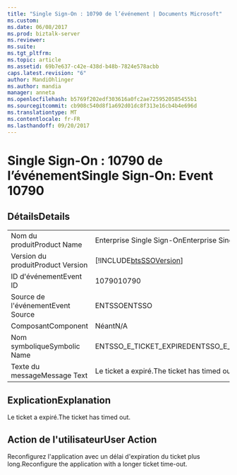 ```yaml
---
title: "Single Sign-On : 10790 de l’événement | Documents Microsoft"
ms.custom: 
ms.date: 06/08/2017
ms.prod: biztalk-server
ms.reviewer: 
ms.suite: 
ms.tgt_pltfrm: 
ms.topic: article
ms.assetid: 69b7e637-c42e-438d-b48b-7824e578acbb
caps.latest.revision: "6"
author: MandiOhlinger
ms.author: mandia
manager: anneta
ms.openlocfilehash: b5769f202edf303616a0fc2ae7259520585455b1
ms.sourcegitcommit: cb908c540d8f1a692d01dc8f313e16cb4b4e696d
ms.translationtype: MT
ms.contentlocale: fr-FR
ms.lasthandoff: 09/20/2017
---
```

# <a name="single-sign-on-event-10790"></a><span data-ttu-id="d6494-102">Single Sign-On : 10790 de l’événement</span><span class="sxs-lookup"><span data-stu-id="d6494-102">Single Sign-On: Event 10790</span></span>
## <a name="details"></a><span data-ttu-id="d6494-103">Détails</span><span class="sxs-lookup"><span data-stu-id="d6494-103">Details</span></span>  
  
|||  
|-|-|  
|<span data-ttu-id="d6494-104">Nom du produit</span><span class="sxs-lookup"><span data-stu-id="d6494-104">Product Name</span></span>|<span data-ttu-id="d6494-105">Enterprise Single Sign-On</span><span class="sxs-lookup"><span data-stu-id="d6494-105">Enterprise Single Sign-On</span></span>|  
|<span data-ttu-id="d6494-106">Version du produit</span><span class="sxs-lookup"><span data-stu-id="d6494-106">Product Version</span></span>|[!INCLUDE[btsSSOVersion](../includes/btsssoversion-md.md)]|  
|<span data-ttu-id="d6494-107">ID d'événement</span><span class="sxs-lookup"><span data-stu-id="d6494-107">Event ID</span></span>|<span data-ttu-id="d6494-108">10790</span><span class="sxs-lookup"><span data-stu-id="d6494-108">10790</span></span>|  
|<span data-ttu-id="d6494-109">Source de l'événement</span><span class="sxs-lookup"><span data-stu-id="d6494-109">Event Source</span></span>|<span data-ttu-id="d6494-110">ENTSSO</span><span class="sxs-lookup"><span data-stu-id="d6494-110">ENTSSO</span></span>|  
|<span data-ttu-id="d6494-111">Composant</span><span class="sxs-lookup"><span data-stu-id="d6494-111">Component</span></span>|<span data-ttu-id="d6494-112">Néant</span><span class="sxs-lookup"><span data-stu-id="d6494-112">N/A</span></span>|  
|<span data-ttu-id="d6494-113">Nom symbolique</span><span class="sxs-lookup"><span data-stu-id="d6494-113">Symbolic Name</span></span>|<span data-ttu-id="d6494-114">ENTSSO_E_TICKET_EXPIRED</span><span class="sxs-lookup"><span data-stu-id="d6494-114">ENTSSO_E_TICKET_EXPIRED</span></span>|  
|<span data-ttu-id="d6494-115">Texte du message</span><span class="sxs-lookup"><span data-stu-id="d6494-115">Message Text</span></span>|<span data-ttu-id="d6494-116">Le ticket a expiré.</span><span class="sxs-lookup"><span data-stu-id="d6494-116">The ticket has timed out.</span></span>|  
  
## <a name="explanation"></a><span data-ttu-id="d6494-117">Explication</span><span class="sxs-lookup"><span data-stu-id="d6494-117">Explanation</span></span>  
 <span data-ttu-id="d6494-118">Le ticket a expiré.</span><span class="sxs-lookup"><span data-stu-id="d6494-118">The ticket has timed out.</span></span>  
  
## <a name="user-action"></a><span data-ttu-id="d6494-119">Action de l'utilisateur</span><span class="sxs-lookup"><span data-stu-id="d6494-119">User Action</span></span>  
 <span data-ttu-id="d6494-120">Reconfigurez l'application avec un délai d'expiration du ticket plus long.</span><span class="sxs-lookup"><span data-stu-id="d6494-120">Reconfigure the application with a longer ticket time-out.</span></span>